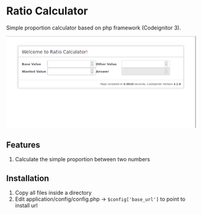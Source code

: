 # Ratio Calculator

Simple proportion calculator based on php framework (Codeignitor 3).

![Screenshot](assets/img/screenshot.png)

## Features

1. Calculate the simple proportion between two numbers

## Installation

1. Copy all files inside a directory
2. Edit application/config/config.php ->  `$config['base_url']` to point to install url
